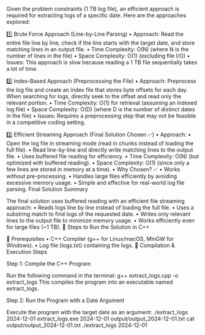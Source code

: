 Given the problem constraints (1 TB log file), an efficient approach is required for extracting logs of a specific date. Here are the approaches explored:

1️⃣ Brute Force Approach (Line-by-Line Parsing)
	•	Approach: Read the entire file line by line, check if the line starts with the target date, and store matching lines in an output file.
	•	Time Complexity: O(N) (where N is the number of lines in the file)
	•	Space Complexity: O(1) (excluding file I/O)
	•	Issues: This approach is slow because reading a 1 TB file sequentially takes a lot of time.

2️⃣ Index-Based Approach (Preprocessing the File)
	•	Approach: Preprocess the log file and create an index file that stores byte offsets for each day. When searching for logs, directly seek to the offset and read only the relevant portion.
	•	Time Complexity: O(1) for retrieval (assuming an indexed log file)
	•	Space Complexity: O(D) (where D is the number of distinct dates in the file)
	•	Issues: Requires a preprocessing step that may not be feasible in a competitive coding setting.

3️⃣ Efficient Streaming Approach (Final Solution Chosen ✅)
	•	Approach:
	•	Open the log file in streaming mode (read in chunks instead of loading the full file).
	•	Read line-by-line and directly write matching lines to the output file.
	•	Uses buffered file reading for efficiency.
	•	Time Complexity: O(N) (but optimized with buffered reading).
	•	Space Complexity: O(1) (since only a few lines are stored in memory at a time).
	•	Why Chosen? ✅
	•	Works without pre-processing.
	•	Handles large files efficiently by avoiding excessive memory usage.
	•	Simple and effective for real-world log file parsing.
     Final Solution Summary

The final solution uses buffered reading with an efficient file streaming approach:
	•	Reads logs line by line instead of loading the full file.
	•	Uses a substring match to find logs of the requested date.
	•	Writes only relevant lines to the output file to minimize memory usage.
	•	Works efficiently even for large files (~1 TB).
    🔹 Steps to Run the Solution in C++

📌 Prerequisites
	•	C++ Compiler (g++ for Linux/macOS, MinGW for Windows).
	•	Log file (logs.txt) containing the logs.
    📌 Compilation & Execution Steps

Step 1: Compile the C++ Program

Run the following command in the terminal:
g++ extract_logs.cpp -o extract_logs
This compiles the program into an executable named extract_logs.

Step 2: Run the Program with a Date Argument

Execute the program with the target date as an argument:
./extract_logs 2024-12-01
extract_logs.exe 2024-12-01
output/output_2024-12-01.txt
cat output/output_2024-12-01.txt
./extract_logs 2024-12-01
